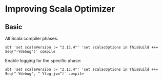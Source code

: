 # Improving Scala Optimizer
## Basic
All Scala compiler phases:
```
sbt 'set scalaVersion := "2.13.4"' 'set scalacOptions in ThisBuild ++= Seq("-Ydebug")' compile
```
Enable logging for the specific phase:
```
sbt 'set scalaVersion := "2.13.4"' 'set scalacOptions in ThisBuild ++= Seq("-Ydebug", "-Ylog:jvm")' compile
```

